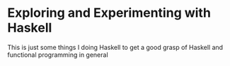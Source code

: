 # Exploring and Experimenting with Haskell

This is just some things I doing Haskell to get a good grasp of Haskell and functional programming in general
